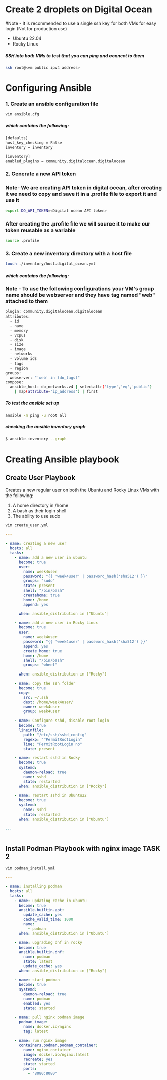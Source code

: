 # Create 2 droplets on Digital Ocean
#Note - It is recommended to use a single ssh key for both VMs for easy login (Not for production use)
* Ubuntu 22.04
* Rocky Linux

##### SSH into both VMs to test that you can ping and connect to them
```bash
ssh root@<vm public ipv4 address>
```
# Configuring Ansible
### 1. Create an ansible configuration file
```bash
vim ansible.cfg
```
##### which contains the following:
```bash
[defaults]
host_key_checking = False
inventory = inventory

[inventory]
enabled_plugins = community.digitalocean.digitalocean
```
### 2. Generate a new API token 
### Note- We are creating API token in digital ocean, after creating it we need to copy and save it in a .profile file to export it and use it

```bash
export DO_API_TOKEN=<Digital ocean API token>
```
### After creating the .profile file we will source it to make our token reusable as a variable

```bash
source .profile
```

### 3. Create a new inventory directory with a host file
```bash
touch ./inventory/host.digital_ocean.yml
```

##### which contains the following:
### Note - To use the following configurations your VM's group name should be webserver and they have tag named "web" attached to them
```bash
plugin: community.digitalocean.digitalocean
attributes:
  - id
  - name
  - memory
  - vcpus
  - disk
  - size
  - image
  - networks
  - volume_ids
  - tags
  - region
groups: 
  webserver: "'web' in (do_tags)"
compose:
  ansible_host: do_networks.v4 | selectattr('type','eq','public')
    | map(attribute='ip_address') | first

```
##### To test the ansible set up 
```bash
ansible -m ping -u root all
```

##### checking the ansible inventory graph
```bash
$ ansible-inventory --graph
```
# Creating Ansible playbook

## Create User Playbook
Creates a new regular user on both the Ubuntu and Rocky Linux VMs with the following:
1. A home directory in /home
2. A bash as their login shell 
3. The ability to use sudo

```bash
vim create_user.yml
```

```YAML
---

- name: creating a new user
  hosts: all
  tasks:
    - name: add a new user in ubuntu
      become: true
      user:
        name: week4user
        password: "{{ 'week4user' | password_hash('sha512') }}"
        groups: "sudo"
        state: present
        shell: "/bin/bash"
        createhome: true
        home: /home
        append: yes

      when: ansible_distribution in ["Ubuntu"]

    - name: add a new user in Rocky Linux
      become: true
      user:
        name: week4user
        password: "{{ 'week4user' | password_hash('sha512') }}"
        append: yes
        create_home: true
        home: /home
        shell: "/bin/bash"
        groups: "wheel"

      when: ansible_distribution in ["Rocky"]

    - name: copy the ssh folder
      become: true
      copy:
        src: ~/.ssh
        dest: /home/week4user/
        owner: week4user
        group: week4user

    - name: Configure sshd, disable root login
      become: true
      lineinfile:
        path: "/etc/ssh/sshd_config"
        regexp: "^PermitRootLogin"
        line: "PermitRootLogin no"
        state: present

    - name: restart sshd in Rocky
      become: true
      systemd:
        daemon-reload: true
        name: sshd
        state: restarted
      when: ansible_distribution in ["Rocky"]
	
    - name: restart sshd in Ubuntu22
      become: true
      systemd:
        name: sshd
        state: restarted
      when: ansible_distribution in ["Ubuntu"]

...
    
```

## Install Podman Playbook with nginx image TASK 2

```bash
vim podman_install.yml
```

```YAML
---

- name: installing podman
  hosts: all
  tasks:
    - name: updating cache in ubuntu
      become: true
      ansible.builtin.apt:
        update_cache: yes
        cache_valid_time: 1000
        name:
          - podman
      when: ansible_distribution in ["Ubuntu"]

    - name: upgrading dnf in rocky
      become: true
      ansible.builtin.dnf:
        name: podman
        state: latest
        update_cache: yes
      when: ansible_distribution in ["Rocky"]

    - name: start podman
      become: true
      systemd:
        daemon-reload: true
        name: podman
        enabled: yes
        state: started

    - name: pull nginx podman image
      podman_image:
        name: docker.io/nginx
        tag: latest

    - name: run nginx image
      containers.podman.podman_container:
        name: nginx_container
        image: docker.io/nginx:latest
        recreate: yes
        state: started
        ports:
          - "8080:8080"


```

